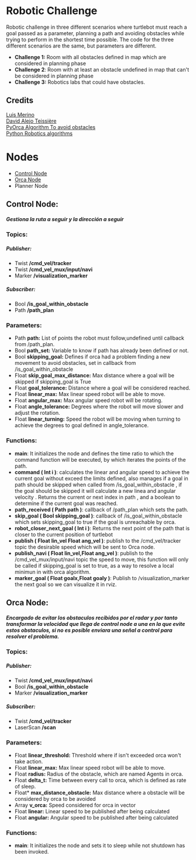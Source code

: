 # Robotic Challenge
Robotic challenge in three different scenarios where turtlebot must reach a goal passed as a parameter, planning a path and avoiding obstacles while trying to perform in the shortest time possible.
The code for the three different scenarios are the same, but parameters are different.
-  **Challenge 1:** Room with all obstacles defined in map which are considered in planning phase
- **Challenge 2**: Room with at least an obstacle undefined in map that can't be considered in planning phase
- **Challenge 3:** Robotics labs that could have obstacles.
## Credits
[Luis Merino](https://github.com/lmercab)  
[David Alejo Teissière](https://github.com/david-alejo)  
[PyOrca Algorithm To avoid obstacles](https://github.com/Muon/pyorca)  
[Python Robotics algorithms](https://github.com/AtsushiSakai/PythonRobotics)  
# Nodes
- [Control Node](#control-node)
- [Orca Node](#orca-node)
- Planner Node
## Control Node:
##### Gestiona la ruta a seguir y la dirección a seguir
### Topics:
##### Publisher:
 - Twist **/cmd_vel/tracker**
 - Twist **/cmd_vel_mux/input/navi**
 - Marker **/visualization_marker**
##### Subscriber:
 -  Bool **/is_goal_within_obstacle**
 -  Path **/path_plan**
### Parameters:
 -  Path **path:** List of points the robot must follow,undefined until callback from /path_plan.
 -  Bool **path_set:** Variable to know if path has already been defined or not.
 -  Bool **skipping_goal:** Defines if orca had a problem finding a new movement to avoid obstacles, set in callback from /is_goal_within_obstacle
 -  Float **skip_goal_max_distance:** Max distance where a goal will be skipped if skipping_goal is True
 - Float **goal_tolerance:** Distance where a goal will be considered reached.
 - Float **linear_max:** Max linear speed robot will be able to move.
 - Float **angular_max:** Max angular speed robot will be rotating.
 - Float **angle_tolerance:** Degrees where the robot will move slower and adjust the rotation.
 - Float **linear_turning:** Speed the robot will be moving when turning to achieve the degrees to goal defined in angle_tolerance.
### Functions:
  - **__main__**: It initializes the node and defines the time ratio to which the command function will be executed, by which iterates the points of the path.
 - **command ( Int i )**:  calculates the linear and angular speed to achieve the current goal without exceed the limits defined, also manages if a goal in path should be skipped when called from /is_goal_within_obstacle , if the goal should be skipped it will calculate a new linea and angular velocity . 
Returns the current or next index in path , and a boolean to determine if the current goal was reached.
 - **path_received ( Path path )**: callback of /path_plan which sets the path.
 - **skip_goal ( Bool skipping_goal )**: callback of /is_goal_within_obstacle which sets skipping_goal to true if the goal is unreachable by orca.
 - **robot_closer_next_goal ( Int i )**: Returns the next point of the path that is closer to the current position of turtlebot
 - **publish ( Float lin_vel Float ang_vel )**: publish to the /cmd_vel/tracker topic the  desirable speed which will be sent to Orca node.
 - **publish_navi ( Float lin_vel,Float ang_vel )**: publish to the /cmd_vel_mux/input/navi topic the speed to move, this function will only be called if skipping_goal is set to true, as a way to resolve a local minimun in with orca algorithm.
 - **marker_goal ( Float goalx,Float goaly )**: Publish to /visualization_marker the next goal so we can visualize it in rviz.
## Orca Node:
##### Encargado de evitar los obstaculos recibidos por el radar y por tanto transformar la velocidad que llega de  control node a una en la que evite estos obstaculos, si no es posible enviara una señal a control para resolver el problema.
### Topics:
##### Publisher:
 - Twist **/cmd_vel_mux/input/navi**
 -  Bool **/is_goal_within_obstacle**
 - Marker **/visualization_marker**
##### Subscriber:
 - Twist **/cmd_vel/tracker**
 - LaserScan **/scan**
### Parameters:
 -  Float **linear_threshold:** Threshold where if isn't exceeded orca won't take action.
 -  Float **linear_max:** Max linear speed robot will be able to move.
 -  Float **radius:** Radius of the obstacle, which are named Agents in orca.
 -  Float **delta_t:** Time between every call to orca, which is defined as rate of sleep.
 -  Float* **max_distance_obstacle:** Max distance where a obstacle will be considered by orca to be avoided
 -  Array **v_orca:** Speed considered for orca in vector 
 -  Float **linear:** Linear speed to be published after being calculated
 -  Float **angular:** Angular speed to be published after being calculated
### Functions:
  - **__main__**: It initializes the node and sets it to sleep while not shutdown has been invoked.

